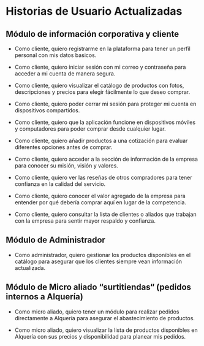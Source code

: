 # Historias de Usuario Actualizadas
## Módulo de información corporativa y cliente
- Como cliente, quiero registrarme en la plataforma para tener un perfil personal con mis datos basicos.

- Como cliente, quiero iniciar sesión con mi correo y contraseña para acceder a mi cuenta de manera segura.

- Como cliente, quiero visualizar el catálogo de productos con fotos, descripciones y precios para elegir fácilmente lo que deseo comprar.

- Como cliente, quiero poder cerrar mi sesión para proteger mi cuenta en dispositivos compartidos.

- Como cliente, quiero que la aplicación funcione en dispositivos móviles y computadores para poder comprar desde cualquier lugar.

- Como cliente, quiero añadir productos a una cotización para evaluar diferentes opciones antes de comprar.

- Como cliente, quiero acceder a la sección de información de la empresa para conocer su misión, visión y valores.

- Como cliente, quiero ver las reseñas de otros compradores para tener confianza en la calidad del servicio.

- Como cliente, quiero conocer el valor agregado de la empresa para entender por qué debería comprar aquí en lugar de la competencia.

- Como cliente, quiero consultar la lista de clientes o aliados que trabajan con la empresa para sentir mayor respaldo y confianza.

## Módulo de Administrador
- Como administrador, quiero gestionar los productos disponibles en el catálogo para asegurar que los clientes siempre vean información actualizada.

## Módulo de Micro aliado “surtitiendas“ (pedidos internos a Alquería)
- Como micro aliado, quiero tener un módulo para realizar pedidos directamente a Alquería para asegurar el abastecimiento de productos.

- Como micro aliado, quiero visualizar la lista de productos disponibles en Alquería con sus precios y disponibilidad para planear mis pedidos.
